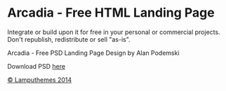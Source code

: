 Arcadia -  Free HTML Landing Page
=======

Integrate or build upon it for free in your personal or commercial projects. Don't republish, redistribute or sell "as-is".



Arcadia - Free PSD Landing Page Design by Alan Podemski

Download PSD <a href="https://dribbble.com/shots/1755089-Arcadia-Free-PSD-Landing-Page/" >here</a>

<a href="http://www.lamputhemes.com" >&copy; Lamputhemes 2014 </a>
